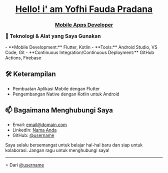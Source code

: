 <h1 align="center">
  <strong><a href="https://github.com/YofhiFauda/YofhiFauda">Hello! i' am Yofhi Fauda Pradana</a></strong>
</h1>
<h3 align="center">
  <a href="https://github.com/YofhiFauda/YofhiFauda">Mobile Apps Developer</a>
  <p align = left>🔧 Teknologi & Alat yang Saya Gunakan</p>
</h2>
- **Mobile Development:** Flutter, Kotlin
- **Tools:** Android Studio, VS Code, Git
- **Continuous Integration/Continuous Deployment:** GitHub Actions, Firebase

## 🛠 Keterampilan

- Pembuatan Aplikasi Mobile dengan Flutter
- Pengembangan Native dengan Kotlin untuk Android

## 📫 Bagaimana Menghubungi Saya

- Email: [email@domain.com](mailto:email@domain.com)
- LinkedIn: [Nama Anda](https://linkedin.com/in/[username])
- GitHub: [@username](https://github.com/username)

Saya selalu bersemangat untuk belajar hal-hal baru dan siap untuk kolaborasi. Jangan ragu untuk menghubungi saya!

---

⭐️ Dari [@username](https://github.com/username)

